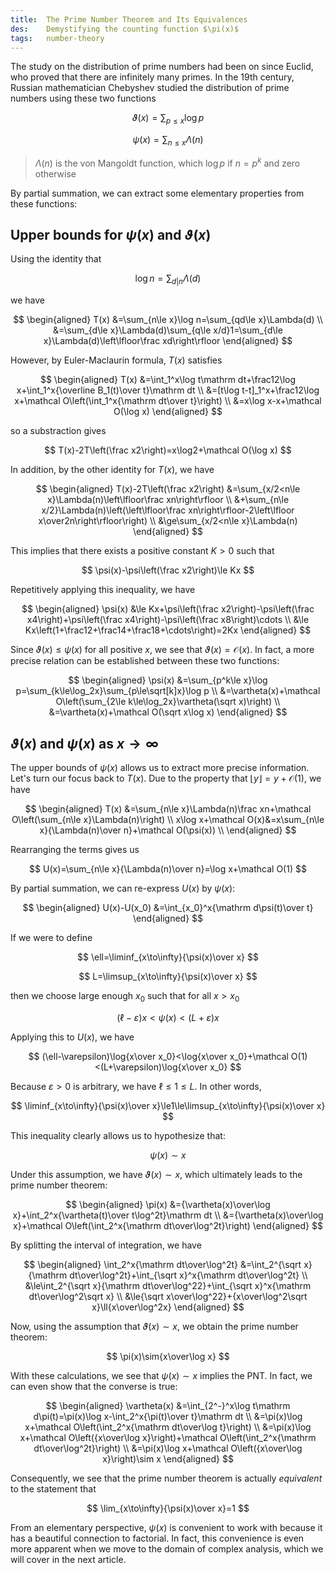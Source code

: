 ```yaml
---
title:  The Prime Number Theorem and Its Equivalences
des:    Demystifying the counting function $\pi(x)$
tags:   number-theory
---
```


The study on the distribution of prime numbers had been on since Euclid, who proved that there are infinitely many primes. In the 19th century, Russian mathematician Chebyshev studied the distribution of prime numbers using these two functions

$$
\vartheta(x)=\sum_{p\le x}\log p
$$

$$
\psi(x)=\sum_{n\le x}\Lambda(n)
$$

> $\Lambda(n)$ is the von Mangoldt function, which $\log p$ if $n=p^k$ and zero otherwise

By partial summation, we can extract some elementary properties from these functions:

## Upper bounds for $\psi(x)$ and $\vartheta(x)$

Using the identity that

$$
\log n=\sum_{d|n}\Lambda(d)
$$

we have

$$
\begin{aligned}
T(x)
&=\sum_{n\le x}\log n=\sum_{qd\le x}\Lambda(d) \\
&=\sum_{d\le x}\Lambda(d)\sum_{q\le x/d}1=\sum_{d\le x}\Lambda(d)\left\lfloor\frac xd\right\rfloor
\end{aligned}
$$

However, by Euler-Maclaurin formula, $T(x)$ satisfies

$$
\begin{aligned}
T(x)
&=\int_1^x\log t\mathrm dt+\frac12\log x+\int_1^x{\overline B_1(t)\over t}\mathrm dt \\
&=[t\log t-t]_1^x+\frac12\log x+\mathcal O\left(\int_1^x{\mathrm dt\over t}\right) \\
&=x\log x-x+\mathcal O(\log x)
\end{aligned}
$$

so a substraction gives

$$
T(x)-2T\left(\frac x2\right)=x\log2+\mathcal O(\log x)
$$

In addition, by the other identity for $T(x)$, we have

$$
\begin{aligned}
T(x)-2T\left(\frac x2\right)
&=\sum_{x/2<n\le x}\Lambda(n)\left\lfloor\frac xn\right\rfloor \\
&+\sum_{n\le x/2}\Lambda(n)\left(\left\lfloor\frac xn\right\rfloor-2\left\lfloor x\over2n\right\rfloor\right) \\
&\ge\sum_{x/2<n\le x}\Lambda(n)
\end{aligned}
$$

This implies that there exists a positive constant $K>0$ such that

$$
\psi(x)-\psi\left(\frac x2\right)\le Kx
$$

Repetitively applying this inequality, we have

$$
\begin{aligned}
\psi(x)
&\le Kx+\psi\left(\frac x2\right)-\psi\left(\frac x4\right)+\psi\left(\frac x4\right)-\psi\left(\frac x8\right)\cdots \\
&\le Kx\left(1+\frac12+\frac14+\frac18+\cdots\right)=2Kx
\end{aligned}
$$

Since $\vartheta(x)\le\psi(x)$ for all positive $x$, we see that $\vartheta(x)=\mathcal O(x)$. In fact, a more precise relation can be established between these two functions:

$$
\begin{aligned}
\psi(x)
&=\sum_{p^k\le x}\log p=\sum_{k\le\log_2x}\sum_{p\le\sqrt[k]x}\log p \\
&=\vartheta(x)+\mathcal O\left(\sum_{2\le k\le\log_2x}\vartheta(\sqrt x)\right) \\
&=\vartheta(x)+\mathcal O(\sqrt x\log x)
\end{aligned}
$$

## $\vartheta(x)$ and $\psi(x)$ as $x\to\infty$

The upper bounds of $\psi(x)$ allows us to extract more precise information. Let's turn our focus back to $T(x)$. Due to the property that $\lfloor y\rfloor=y+\mathcal O(1)$, we have

$$
\begin{aligned}
T(x)
&=\sum_{n\le x}\Lambda(n)\frac xn+\mathcal O\left(\sum_{n\le x}\Lambda(n)\right) \\
x\log x+\mathcal O(x)&=x\sum_{n\le x}{\Lambda(n)\over n}+\mathcal O(\psi(x)) \\
\end{aligned}
$$

Rearranging the terms gives us

$$
U(x)=\sum_{n\le x}{\Lambda(n)\over n}=\log x+\mathcal O(1)
$$

By partial summation, we can re-express $U(x)$ by $\psi(x)$:

$$
\begin{aligned}
U(x)-U(x_0)
&=\int_{x_0}^x{\mathrm d\psi(t)\over t}
\end{aligned}
$$

If we were to define

$$
\ell=\liminf_{x\to\infty}{\psi(x)\over x}
$$

$$
L=\limsup_{x\to\infty}{\psi(x)\over x}
$$

then we choose large enough $x_0$ such that for all $x>x_0$

$$
(\ell-\varepsilon)x<\psi(x)<(L+\varepsilon)x
$$

Applying this to $U(x)$, we have

$$
(\ell-\varepsilon)\log{x\over x_0}<\log{x\over x_0}+\mathcal O(1)<(L+\varepsilon)\log{x\over x_0}
$$

Because $\varepsilon>0$ is arbitrary, we have $\ell\le1\le L$. In other words,

$$
\liminf_{x\to\infty}{\psi(x)\over x}\le1\le\limsup_{x\to\infty}{\psi(x)\over x}
$$

This inequality clearly allows us to hypothesize that:

$$
\psi(x)\sim x
$$

Under this assumption, we have $\vartheta(x)\sim x$, which ultimately leads to the prime number theorem:

$$
\begin{aligned}
\pi(x)
&={\vartheta(x)\over\log x}+\int_2^x{\vartheta(t)\over t\log^2t}\mathrm dt \\
&={\vartheta(x)\over\log x}+\mathcal O\left(\int_2^x{\mathrm dt\over\log^2t}\right)
\end{aligned}
$$

By splitting the interval of integration, we have

$$
\begin{aligned}
\int_2^x{\mathrm dt\over\log^2t}
&=\int_2^{\sqrt x}{\mathrm dt\over\log^2t}+\int_{\sqrt x}^x{\mathrm dt\over\log^2t} \\
&\le\int_2^{\sqrt x}{\mathrm dt\over\log^22}+\int_{\sqrt x}^x{\mathrm dt\over\log^2\sqrt x} \\
&\le{\sqrt x\over\log^22}+{x\over\log^2\sqrt x}\ll{x\over\log^2x}
\end{aligned}
$$

Now, using the assumption that $\vartheta(x)\sim x$, we obtain the prime number theorem:

$$
\pi(x)\sim{x\over\log x}
$$

With these calculations, we see that $\psi(x)\sim x$ implies the PNT. In fact, we can even show that the converse is true:

$$
\begin{aligned}
\vartheta(x)
&=\int_{2^-}^x\log t\mathrm d\pi(t)=\pi(x)\log x-\int_2^x{\pi(t)\over t}\mathrm dt \\
&=\pi(x)\log x+\mathcal O\left(\int_2^x{\mathrm dt\over\log t}\right) \\
&=\pi(x)\log x+\mathcal O\left({x\over\log x}\right)+\mathcal O\left(\int_2^x{\mathrm dt\over\log^2t}\right) \\
&=\pi(x)\log x+\mathcal O\left({x\over\log x}\right)\sim x
\end{aligned}
$$

Consequently, we see that the prime number theorem is actually _equivalent_ to the statement that

$$
\lim_{x\to\infty}{\psi(x)\over x}=1
$$

From an elementary perspective, $\psi(x)$ is convenient to work with because it has a beautiful connection to factorial. In fact, this convenience is even more apparent when we move to the domain of complex analysis, which we will cover in the next article.